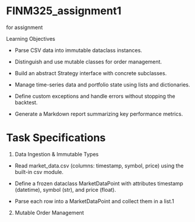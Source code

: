 # FINM325_assignment1
for assignment

Learning Objectives
- Parse CSV data into immutable dataclass instances.

- Distinguish and use mutable classes for order management.

- Build an abstract Strategy interface with concrete subclasses.

- Manage time-series data and portfolio state using lists and dictionaries.

- Define custom exceptions and handle errors without stopping the backtest.

- Generate a Markdown report summarizing key performance metrics.

# Task Specifications

1. Data Ingestion & Immutable Types

- Read market_data.csv (columns: timestamp, symbol, price) using the built-in csv module.

- Define a frozen dataclass MarketDataPoint with attributes timestamp (datetime), symbol (str), and price (float).

- Parse each row into a MarketDataPoint and collect them in a list.1

2. Mutable Order Management

